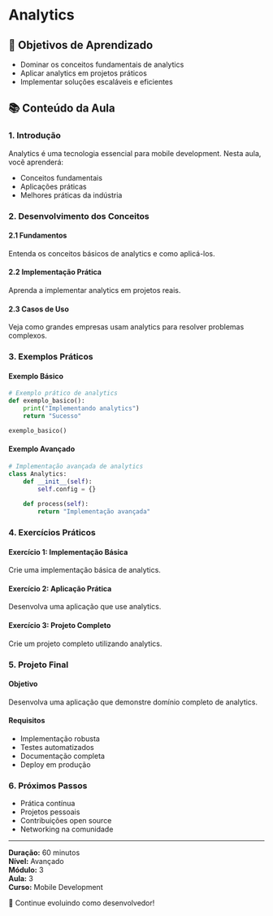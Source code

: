 # Analytics

## 🎯 Objetivos de Aprendizado
- Dominar os conceitos fundamentais de analytics
- Aplicar analytics em projetos práticos
- Implementar soluções escaláveis e eficientes

## 📚 Conteúdo da Aula

### 1. Introdução
Analytics é uma tecnologia essencial para mobile development. Nesta aula, você aprenderá:

- Conceitos fundamentais
- Aplicações práticas
- Melhores práticas da indústria

### 2. Desenvolvimento dos Conceitos

#### 2.1 Fundamentos
Entenda os conceitos básicos de analytics e como aplicá-los.

#### 2.2 Implementação Prática
Aprenda a implementar analytics em projetos reais.

#### 2.3 Casos de Uso
Veja como grandes empresas usam analytics para resolver problemas complexos.

### 3. Exemplos Práticos

#### Exemplo Básico
```python
# Exemplo prático de analytics
def exemplo_basico():
    print("Implementando analytics")
    return "Sucesso"

exemplo_basico()
```

#### Exemplo Avançado
```python
# Implementação avançada de analytics
class Analytics:
    def __init__(self):
        self.config = {}
    
    def process(self):
        return "Implementação avançada"
```

### 4. Exercícios Práticos

#### Exercício 1: Implementação Básica
Crie uma implementação básica de analytics.

#### Exercício 2: Aplicação Prática
Desenvolva uma aplicação que use analytics.

#### Exercício 3: Projeto Completo
Crie um projeto completo utilizando analytics.

### 5. Projeto Final

#### Objetivo
Desenvolva uma aplicação que demonstre domínio completo de analytics.

#### Requisitos
- Implementação robusta
- Testes automatizados
- Documentação completa
- Deploy em produção

### 6. Próximos Passos

- Prática contínua
- Projetos pessoais
- Contribuições open source
- Networking na comunidade

---

**Duração:** 60 minutos  
**Nível:** Avançado  
**Módulo:** 3  
**Aula:** 3  
**Curso:** Mobile Development

🎉 Continue evoluindo como desenvolvedor!
